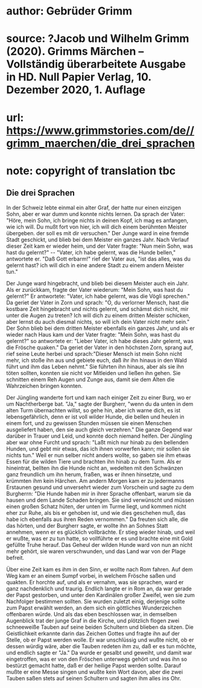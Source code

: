 # author: Gebrüder Grimm
# source: ?Jacob und Wilhelm Grimm (2020). Grimms Märchen – Vollständig überarbeitete Ausgabe in HD. Null Papier Verlag, 10. Dezember 2020, 1. Auflage
# url: https://www.grimmstories.com/de//grimm_maerchen/die_drei_sprachen
# note: copyright of translation tbc

## Die drei Sprachen 

In der Schweiz lebte einmal ein alter Graf, der hatte nur einen einzigen
Sohn, aber er war dumm und konnte nichts lernen. Da sprach der Vater:
"Höre, mein Sohn, ich bringe nichts in deinen Kopf, ich mag es
anfangen, wie ich will. Du mußt fort von hier, ich will dich einem
berühmten Meister übergeben. der soll es mit dir versuchen." Der Junge
ward in eine fremde Stadt geschickt, und blieb bei dem Meister ein
ganzes Jahr. Nach Verlauf dieser Zeit kam er wieder heim, und der Vater
fragte: "Nun mein Sohn, was hast du gelernt?" -- "Vater, ich habe
gelernt, was die Hunde bellen," antwortete er. "Daß Gott erbarm!"
rief der Vater aus, "ist das alles, was du gelernt hast? ich will dich
in eine andere Stadt zu einem andern Meister tun."

Der Junge ward hingebracht, und blieb bei diesem Meister auch ein Jahr.
Als er zurückkam, fragte der Vater wiederum: "Mein Sohn, was hast du
gelernt?" Er antwortete: "Vater, ich habe gelernt, was die Vögli
sprechen." Da geriet der Vater in Zorn und sprach: "O, du verlorner
Mensch, hast die kostbare Zeit hingebracht und nichts gelernt, und
schämst dich nicht, mir unter die Augen zu treten? Ich will dich zu
einem dritten Meister schicken, aber lernst du auch diesmal nichts, so
will ich dein Vater nicht mehr sein." Der Sohn blieb bei dem dritten
Meister ebenfalls ein ganzes Jahr, und als er wieder nach Haus kam und
der Vater fragte: "Mein Sohn, was hast du gelernt?" so antwortete er:
"Lieber Vater, ich habe dieses Jahr gelernt, was die Frösche quaken."
Da geriet der Vater in den höchsten Zorn, sprang auf, rief seine Leute
herbei und sprach:"Dieser Mensch ist mein Sohn nicht mehr, ich stoße
ihn aus und gebiete euch, daß ihr ihn hinaus in den Wald führt und ihm
das Leben nehmt." Sie führten ihn hinaus, aber als sie ihn töten
sollten, konnten sie nicht vor Mitleiden und ließen ihn gehen. Sie
schnitten einem Reh Augen und Zunge aus, damit sie dem Alten die
Wahrzeichen bringen konnten.

Der Jüngling wanderte fort und kam nach einiger Zeit zu einer Burg, wo
er um Nachtherberge bat. "Ja," sagte der Burgherr, "wenn du da unten
in dem alten Turm übernachten willst, so gehe hin, aber ich warne dich,
es ist lebensgefährlich, denn er ist voll wilder Hunde, die bellen und
heulen in einem fort, und zu gewissen Stunden müssen sie einen Menschen
ausgeliefert haben, den sie auch gleich verzehren." Die ganze Gegend
war darüber in Trauer und Leid, und konnte doch niemand helfen. Der
Jüngling aber war ohne Furcht und sprach: "Laßt mich nur hinab zu den
bellenden Hunden, und gebt mir etwas, das ich ihnen vorwerfen kann; mir
sollen sie nichts tun." Weil er nun selber nicht anders wollte, so
gaben sie ihm etwas Essen für die wilden Tiere und brachten ihn hinab zu
dem Turm. Als er hineintrat, bellten ihn die Hunde nicht an, wedelten
mit den Schwänzen ganz freundlich um ihn herum, fraßen, was er ihnen
hinsetzte, und krümmten ihm kein Härchen. Am andern Morgen kam er zu
jedermanns Erstaunen gesund und unversehrt wieder zum Vorschein und
sagte zu dem Burgherrn: "Die Hunde haben mir in ihrer Sprache
offenbart, warum sie da hausen und dem Lande Schaden bringen. Sie sind
verwünscht und müssen einen großen Schatz hüten, der unten im Turme
liegt, und kommen nicht eher zur Ruhe, als bis er gehoben ist, und wie
dies geschehen muß, das habe ich ebenfalls aus ihren Reden vernommen."
Da freuten sich alle, die das hörten, und der Burgherr sagte, er wollte
ihn an Sohnes Statt annehmen, wenn er es glücklich vollbrächte. Er stieg
wieder hinab, und weil er wußte, was er zu tun hatte, so vollführte er
es und brachte eine mit Gold gefüllte Truhe herauf. Das Geheul der
wilden Hunde ward von nun an nicht mehr gehört, sie waren verschwunden,
und das Land war von der Plage befreit.

Über eine Zeit kam es ihm in den Sinn, er wollte nach Rom fahren. Auf
dem Weg kam er an einem Sumpf vorbei, in welchem Frösche saßen und
quakten. Er horchte auf, und als er vernahm, was sie sprachen, ward er
ganz nachdenklich und traurig. Endlich langte er in Rom an, da war
gerade der Papst gestorben, und unter den Kardinälen großer Zweifel, wen
sie zum Nachfolger bestimmen sollten. Sie wurden zuletzt einig,
derjenige sollte zum Papst erwählt werden, an dem sich ein göttliches
Wunderzeichen offenbaren würde. Und als das eben beschlossen war, in
demselben Augenblick trat der junge Graf in die Kirche, und plötzlich
flogen zwei schneeweiße Tauben auf seine beiden Schultern und blieben da
sitzen. Die Geistlichkeit erkannte darin das Zeichen Gottes und fragte
ihn auf der Stelle, ob er Papst werden wolle. Er war unschlüssig und
wußte nicht, ob er dessen würdig wäre, aber die Tauben redeten ihm zu,
daß er es tun möchte, und endlich sagte er "Ja." Da wurde er gesalbt
und geweiht, und damit war eingetroffen, was er von den Fröschen
unterwegs gehört und was ihn so bestürzt gemacht hatte, daß er der
heilige Papst werden sollte. Darauf mußte er eine Messe singen und wußte
kein Wort davon, aber die zwei Tauben saßen stets auf seinen Schultern
und sagten ihm alles ins Ohr.
